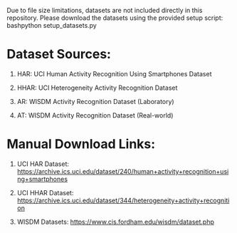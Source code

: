 Due to file size limitations, datasets are not included directly in this repository. Please download the datasets using the provided setup script:
bashpython setup_datasets.py

# Dataset Sources:

1. HAR: UCI Human Activity Recognition Using Smartphones Dataset

2. HHAR: UCI Heterogeneity Activity Recognition Dataset
   
3. AR: WISDM Activity Recognition Dataset (Laboratory)
   
4. AT: WISDM Activity Recognition Dataset (Real-world)


# Manual Download Links:

1. UCI HAR Dataset: https://archive.ics.uci.edu/dataset/240/human+activity+recognition+using+smartphones

2. UCI HHAR Dataset: https://archive.ics.uci.edu/dataset/344/heterogeneity+activity+recognition

3. WISDM Datasets: https://www.cis.fordham.edu/wisdm/dataset.php
